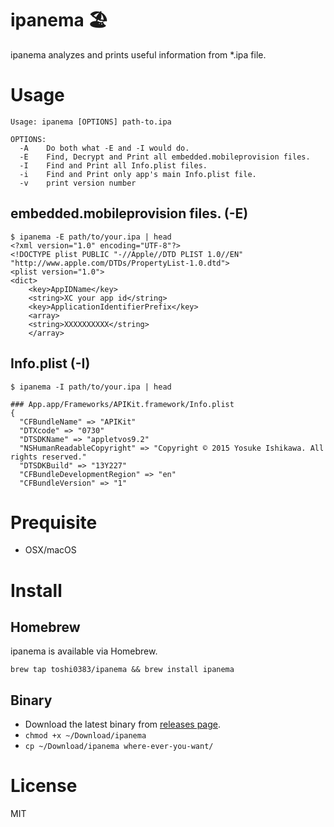 # ipanema 🏖

ipanema analyzes and prints useful information from *.ipa file.

# Usage

```
Usage: ipanema [OPTIONS] path-to.ipa

OPTIONS:
  -A    Do both what -E and -I would do.
  -E    Find, Decrypt and Print all embedded.mobileprovision files.
  -I    Find and Print all Info.plist files.
  -i    Find and Print only app's main Info.plist file.
  -v    print version number
```

## embedded.mobileprovision files. (-E)
```
$ ipanema -E path/to/your.ipa | head
<?xml version="1.0" encoding="UTF-8"?>
<!DOCTYPE plist PUBLIC "-//Apple//DTD PLIST 1.0//EN" "http://www.apple.com/DTDs/PropertyList-1.0.dtd">
<plist version="1.0">
<dict>
    <key>AppIDName</key>
    <string>XC your app id</string>
    <key>ApplicationIdentifierPrefix</key>
    <array>
    <string>XXXXXXXXXX</string>
    </array>
```

## Info.plist (-I)
```
$ ipanema -I path/to/your.ipa | head

### App.app/Frameworks/APIKit.framework/Info.plist
{
  "CFBundleName" => "APIKit"
  "DTXcode" => "0730"
  "DTSDKName" => "appletvos9.2"
  "NSHumanReadableCopyright" => "Copyright © 2015 Yosuke Ishikawa. All rights reserved."
  "DTSDKBuild" => "13Y227"
  "CFBundleDevelopmentRegion" => "en"
  "CFBundleVersion" => "1"
```

# Prequisite

- OSX/macOS

# Install

## Homebrew
ipanema is available via Homebrew.
```
brew tap toshi0383/ipanema && brew install ipanema
```

## Binary
- Download the latest binary from [releases page](https://github.com/toshi0383/ipanema/releases).
- `chmod +x ~/Download/ipanema`
- `cp ~/Download/ipanema where-ever-you-want/`

# License
MIT
